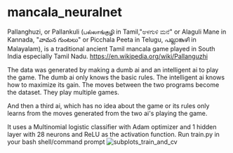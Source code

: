 # mancala_neuralnet

Pallanghuzi, or Pallankuli (பல்லாங்குழி in Tamil,"ಅಳಗುಳಿ ಮನೆ" or Alaguli Mane in Kannada, "వామన గుంటలు" or
Picchala Peeta in Telugu, പല്ലാങ്കുഴി in Malayalam), is a traditional ancient Tamil mancala game played in South India especially Tamil Nadu. https://en.wikipedia.org/wiki/Pallanguzhi

The data was generated by making  a dumb ai and an intelligent ai to play the game.
The dumb ai only knows the basic rules.
The intelligent ai knows how to maximize its gain.
The moves between the two programs  become the dataset. They play multiple games. 

And then a third ai, which has no idea about the game or its rules only learns from the moves generated from the two ai's playing the game.

It uses a Multinomial logistic classifier with Adam optimizer and 1 hidden layer with 28 neurons and ReLU as the activation
function.
Run train.py in your bash shell/command prompt
![subplots_train_and_cv](https://user-images.githubusercontent.com/48526315/63208429-96bb0100-c0f1-11e9-868c-7251437a4341.png)





